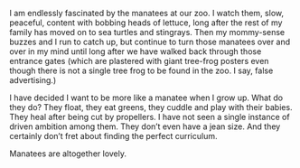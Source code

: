  I am endlessly fascinated by the manatees at our zoo. I watch them, slow, peaceful, content with bobbing heads of lettuce, long after the rest of my family has moved on to sea turtles and stingrays. Then my mommy-sense buzzes and I run to catch up, but continue to turn those manatees over and over in my mind until long after we have walked back through those entrance gates (which are plastered with giant tree-frog posters even though there is not a single tree frog to be found in the zoo. I say, false advertising.) 

 I have decided I want to be more like a manatee when I grow up. What do they do? They float, they eat greens, they cuddle and play with their babies. They heal after being cut by propellers. I have not seen a single instance of driven ambition among them. They don’t even have a jean size. And they certainly don’t fret about finding the perfect curriculum. 

 Manatees are altogether lovely. 